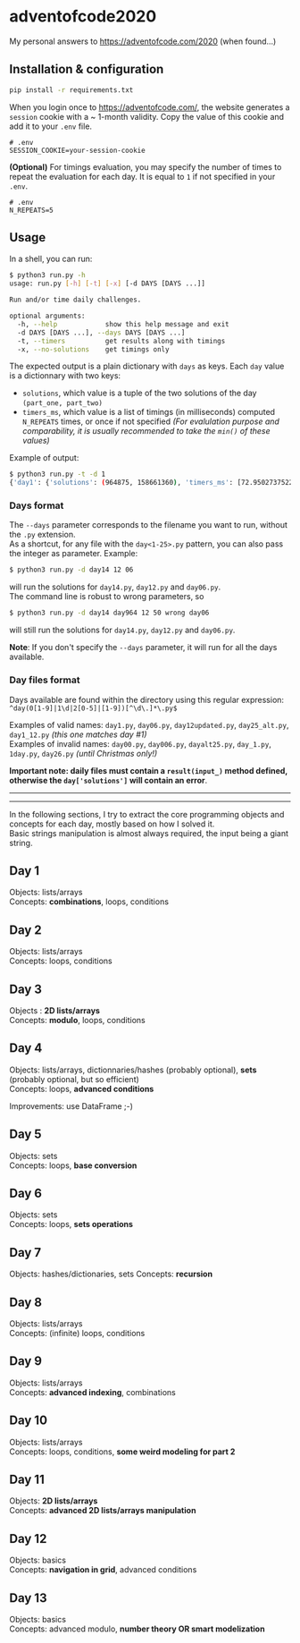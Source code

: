 # adventofcode2020
My personal answers to https://adventofcode.com/2020 (when found...)

## Installation & configuration
```bash
pip install -r requirements.txt
```

When you login once to https://adventofcode.com/, the website generates a `session` cookie with a ~ 1-month validity. Copy the value of this cookie and add it to your `.env` file.
```
# .env
SESSION_COOKIE=your-session-cookie
```
**(Optional)** For timings evaluation, you may specify the number of times to repeat the evaluation for each day. It is equal to `1` if not specified in your `.env`.
```
# .env
N_REPEATS=5
```

## Usage

In a shell, you can run:
``` bash
$ python3 run.py -h
usage: run.py [-h] [-t] [-x] [-d DAYS [DAYS ...]]

Run and/or time daily challenges.

optional arguments:
  -h, --help            show this help message and exit
  -d DAYS [DAYS ...], --days DAYS [DAYS ...]
  -t, --timers          get results along with timings
  -x, --no-solutions    get timings only
```

The expected output is a plain dictionary with `days` as keys. Each `day` value is a dictionnary with two keys:
- `solutions`, which value is a tuple of the two solutions of the day `(part_one, part_two)`
- `timers_ms`, which value is a list of timings (in milliseconds) computed `N_REPEATS` times, or once if not specified *(For evalulation purpose and comparability, it is usually recommended to take the `min()` of these values)*

Example of output:
``` bash
$ python3 run.py -t -d 1
{'day1': {'solutions': (964875, 158661360), 'timers_ms': [72.95027375221252, 73.16023111343384, 73.55176508426666, 72.4656879901886, 71.81123793125153, 72.87500202655792, 73.03334474563599, 72.77190089225769, 72.43489027023315, 73.69080483913422]}}
```

### Days format

The `--days` parameter corresponds to the filename you want to run, without the `.py` extension.  
As a shortcut, for any file with the `day<1-25>.py` pattern, you can also pass the integer as parameter.
Example:
``` bash
$ python3 run.py -d day14 12 06
```
will run the solutions for `day14.py`, `day12.py` and `day06.py`.  
The command line is robust to wrong parameters, so
``` bash
$ python3 run.py -d day14 day964 12 50 wrong day06
```
will still run the solutions for `day14.py`, `day12.py` and `day06.py`.

**Note**: If you don't specify the `--days` parameter, it will run for all the days available.


### Day files format

Days available are found within the directory using this regular expression: `^day(0[1-9]|1\d|2[0-5]|[1-9])[^\d\.]*\.py$`

Examples of valid names: `day1.py`, `day06.py`, `day12updated.py`, `day25_alt.py`, `day1_12.py` *(this one matches day \#1)*  
Examples of invalid names: `day00.py`, `day006.py`, `dayalt25.py`, `day_1.py`, `1day.py`, `day26.py` *(until Christmas only!)*

**Important note: daily files must contain a `result(input_)` method defined, otherwise the `day['solutions']` will contain an error**.

---
---

In the following sections, I try to extract the core programming objects and concepts for each day, mostly based on how I solved it.  
Basic strings manipulation is almost always required, the input being a giant string.

## Day 1
Objects: lists/arrays  
Concepts: **combinations**, loops, conditions

## Day 2
Objects: lists/arrays  
Concepts: loops, conditions

## Day 3
Objects : **2D lists/arrays**  
Concepts: **modulo**, loops, conditions

## Day 4
Objects: lists/arrays, dictionnaries/hashes (probably optional), **sets** (probably optional, but so efficient)  
Concepts: loops, **advanced conditions**

Improvements: use DataFrame ;-)

## Day 5
Objects: sets  
Concepts: loops, **base conversion**

## Day 6
Objects: sets  
Concepts: loops, **sets operations**

## Day 7
Objects: hashes/dictionaries, sets
Concepts: **recursion**

## Day 8
Objects: lists/arrays  
Concepts: (infinite) loops, conditions

## Day 9
Objects: lists/arrays  
Concepts: **advanced indexing**, combinations

## Day 10
Objects: lists/arrays  
Concepts: loops, conditions, **some weird modeling for part 2**

## Day 11
Objects: **2D lists/arrays**  
Concepts: **advanced 2D lists/arrays manipulation**

## Day 12
Objects: basics  
Concepts: **navigation in grid**, advanced conditions

## Day 13
Objects: basics  
Concepts: advanced modulo, **number theory OR smart modelization**
